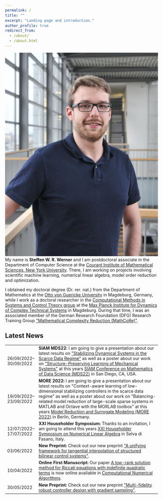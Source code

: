```yaml
---
permalink: /
title: ""
excerpt: "Landing page and introduction."
author_profile: true
redirect_from: 
  - /about/
  - /about.html
---
```


<p class="text-block">
<img class="mainprofilepic" src="/images/profile_large.jpg"
alt="Full Profile picture">
My name is <strong>Steffen W. R. Werner</strong> and I am postdoctoral associate
in the Department of Computer Science at the <a target="blank_"
href="https://cims.nyu.edu/dynamic/">Courant Institute of Mathematical Sciences,
New York University</a>.
There, I am working on projects involving scientific machine learning, numerical
linear algebra, model order reduction and optimization.
</p>
<p class="text-block">
I obtained my doctoral degree (Dr. rer. nat.) from the Department of Mathematics
at the <a target="blank_" href="https://www.uni-magdeburg.de/en/">Otto von
Guericke University</a> in Magdeburg, Germany, while I work as a doctoral
researcher in the <a target="blank_" href="https://www.mpi-magdeburg.mpg.de/csc">
Computational Methods in Systems and Control Theory group</a> at the <a
target="blank_" href="https://www.mpi-magdeburg.mpg.de/2316/en">Max Planck 
Institute for Dynamics of Complex Technical Systems</a> in Magdeburg.
During that time, I was an associated member of the German Research Foundation
(DFG) Research Training Group <a target="blank_"
href="https://www.mathcore.ovgu.de/">"Mathematical Complexity Reduction
(MathCoRe)"</a>.
</p>

## Latest News ##

<table class="eventtable">
  <tr>
    <td style="width:8%"> 26/09/2022&ndash;30/09/2022 </td>
    <td> <strong>SIAM MDS22:</strong>
      I am going to give a presentation about our latest results on
      <a target="blank_"
      href="https://meetings.siam.org/sess/dsp_talk.cfm?p=122450">"Stabilizing
      Dynamical Systems in the Scarce Data Regime"</a> 
      as well as a poster about our work on <a target="blank_"
      href="https://meetings.siam.org/sess/dsp_talk.cfm?p=122921">"Structure-Preserving Learning of Mechanical Systems"</a> 
      at this years <a target="blank_" href="https://www.siam.org/conferences/cm/conference/mds22">SIAM
      Conference on Mathematics of Data Science (MDS22)</a>
      in San Diego, CA, USA.
    </td>
  </tr>
  <tr>
    <td style="width:8%"> 19/09/2022&ndash;23/09/2022 </td>
    <td> <strong>MORE 2022:</strong>
      I am going to give a presentation about our latest results on
      "Context-aware learning of low-dimensional stabilizing controllers in the
      scarce data regime" 
      as well as a poster about our work on "Balancing-related model reduction
      of large-scale sparse systems in MATLAB and Octave with the MORLAB
      toolbox" 
      at this years <a target="blank_"
      href="https://more.sciencesconf.org/">Model Reduction and Surrogate
      Modeling (MORE 2022)</a>
      in Berlin, Germany.
    </td>
  </tr>
  <tr>
    <td style="width:8%"> 12/07/2022&ndash;17/07/2022 </td>
    <td> <strong>XXI Householder Symposium:</strong>
      Thanks to an invitation, I am going to attend this years
      <a target="blank_"
      href="https://users.ba.cnr.it/iac/irmanm21/HHXXI/index.html">XXI
      Householder Symposium on Numerical Linear Algebra</a>
      in Selva di Fasano, Italy.
    </td>
  </tr>
  <tr>
    <td style="width:8%"> 03/06/2022 </td>
    <td> <strong>New Preprint:</strong>
      Check out our new preprint
      <a target="blank_"
      href="https://doi.org/10.48550/arXiv.2206.01657">"A unifying framework
      for tangential interpolation of structured bilinear control systems"</a>.
    </td>
  </tr>
  <tr>
    <td style="width:8%"> 10/04/2022 </td>
    <td> <strong>Online First Manuscript:</strong>
      Our paper
      <a target="blank_"
      href="https://doi.org/10.1007/s11075-022-01331-w">A low-rank solution
      method for Riccati equations with indefinite quadratic terms</a>
      is now online available in
      <a target="blank_" href="https://www.springer.com/journal/11075">Computational
      Numerical Algorithms</a>.
    </td>
  </tr>
  <tr>
    <td style="width:8%"> 30/05/2022 </td>
    <td> <strong>New Preprint:</strong>
      Check out our new preprint
      <a target="blank_"
      href="https://doi.org/10.48550/arXiv.2205.15050">"Multi-fidelity
      robust controller design with gradient sampling"</a>.
    </td>
  </tr>
</table>